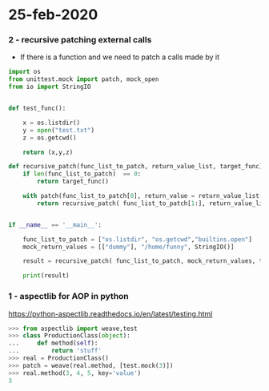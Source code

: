 # 25-feb-2020


### 2 - recursive patching external calls

- If there is a function and we need to patch a calls made by it 

```python
import os
from unittest.mock import patch, mock_open
from io import StringIO


def test_func():

    x = os.listdir()
    y = open("test.txt")
    z = os.getcwd()

    return (x,y,z)

def recursive_patch(func_list_to_patch, return_value_list, target_func):
    if len(func_list_to_patch)  == 0:
        return target_func()

    with patch(func_list_to_patch[0], return_value = return_value_list[0]):
        return recursive_patch( func_list_to_patch[1:], return_value_list[1:], target_func)


if __name__ == '__main__':

    func_list_to_patch = ["os.listdir", "os.getcwd","builtins.open"]
    mock_return_values = [["dummy"], "/home/funny", StringIO()]

    result = recursive_patch( func_list_to_patch, mock_return_values, test_func)

    print(result)
```

### 1 - aspectlib for AOP in python

https://python-aspectlib.readthedocs.io/en/latest/testing.html

```python
>>> from aspectlib import weave,test
>>> class ProductionClass(object):
...     def method(self):
...         return 'stuff'
>>> real = ProductionClass()
>>> patch = weave(real.method, [test.mock(3)])
>>> real.method(3, 4, 5, key='value')
3
```
